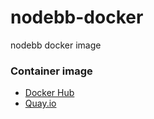 # nodebb-docker
nodebb docker image

### Container image
  * [Docker Hub](https://hub.docker.com/r/jkandasa/nodebb)
  * [Quay.io](https://quay.io/repository/jkandasa/nodebb)
